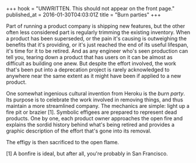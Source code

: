 +++
hook = "UNWRITTEN. This should not appear on the front page."
published_at = 2016-01-30T04:03:01Z
title = "Burn parties"
+++

Part of running a product company is shipping new features, but the other often
less considered part is regularly trimming the existing inventory. When a
product has been superseded, or the pain it's causing is outweighing the
benefits that it's providing, or it's just reached the end of its useful
lifespan, it's time for it to be retired. And as any engineer who's seen
production can tell you, tearing down a product that has users on it can be
almost as difficult as building one anew. But despite the effort involved, the
work that's been put into a deprecation project is rarely acknowledged to
anywhere near the same extent as it might have been if applied to a new
product.

One somewhat ingenious cultural invention from Heroku is the _burn party_. Its
purpose is to celebrate the work involved in removing things, and thus maintain
a more streamlined company. The mechanics are simple: light up a fire pit or
brazier [1]. Symbolic effigees are prepared to represent dead products. One by
one, each product owner approaches the open fire and explains the sordid
history behind what's being retired and provides a graphic description of the
effort that's gone into its removal.

The effigy is then sacrificed to the open flame.

[1] A bonfire is ideal, but after all, you're probably in San Francisco.
